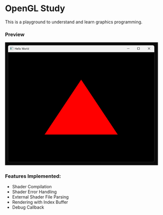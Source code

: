 # OpenGL Study
This is a playground to understand and learn graphics programming.

### Preview
![Preview.png](ReadMeImages%2FPreview.png)

### Features Implemented:
- Shader Compilation
- Shader Error Handling
- External Shader File Parsing
- Rendering with Index Buffer
- Debug Callback
